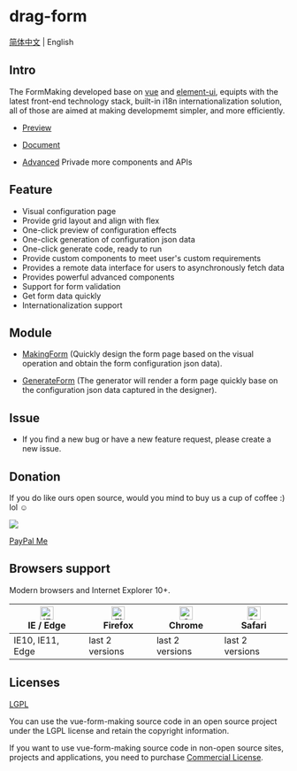 # drag-form

[简体中文](./README.zh-CN.md) | English

## Intro

The FormMaking developed base on [vue](https://github.com/vuejs/vue) and [element-ui](https://github.com/ElemeFE/element), equipts with the latest front-end technology stack, built-in i18n internationalization solution, all of those are aimed at making developmemt simpler, and more efficiently.

- [Preview](http://form.xiaoyaoji.cn/basic-version)

- [Document](http://docs.form.xiaoyaoji.cn)

- [Advanced](http://form.xiaoyaoji.cn) Privade more components and APIs

## Feature

* Visual configuration page
* Provide grid layout and align with flex
* One-click preview of configuration effects
* One-click generation of configuration json data
* One-click generate code, ready to run
* Provide custom components to meet user's custom requirements
* Provides a remote data interface for users to asynchronously fetch data
* Provides powerful advanced components
* Support for form validation
* Get form data quickly
* Internationalization support

## Module

- [MakingForm](http://docs.form.xiaoyaoji.cn/zh/guide/making-form.html) (Quickly design the form page based on the visual operation and obtain the form configuration json data).

- [GenerateForm](http://docs.form.xiaoyaoji.cn/zh/guide/generate-form.html) (The generator will render a form page quickly base on the configuration json data captured in the designer).

## Issue

* If you find a new bug or have a new feature request, please create a new issue.


## Donation  

If you do like ours open source, would you mind to buy us a cup of coffee :) lol ☺

![](http://docs.form.xiaoyaoji.cn/donation.jpeg)

[PayPal Me](https://paypal.me/gavinzhulei)

## Browsers support

Modern browsers and Internet Explorer 10+.

| [<img src="https://raw.githubusercontent.com/alrra/browser-logos/master/src/edge/edge_48x48.png" alt="IE / Edge" width="24px" height="24px" />](https://godban.github.io/browsers-support-badges/)</br>IE / Edge | [<img src="https://raw.githubusercontent.com/alrra/browser-logos/master/src/firefox/firefox_48x48.png" alt="Firefox" width="24px" height="24px" />](https://godban.github.io/browsers-support-badges/)</br>Firefox | [<img src="https://raw.githubusercontent.com/alrra/browser-logos/master/src/chrome/chrome_48x48.png" alt="Chrome" width="24px" height="24px" />](https://godban.github.io/browsers-support-badges/)</br>Chrome | [<img src="https://raw.githubusercontent.com/alrra/browser-logos/master/src/safari/safari_48x48.png" alt="Safari" width="24px" height="24px" />](https://godban.github.io/browsers-support-badges/)</br>Safari |
| --------- | --------- | --------- | --------- |
| IE10, IE11, Edge| last 2 versions| last 2 versions| last 2 versions

## Licenses

[LGPL](https://opensource.org/licenses/LGPL-3.0)

You can use the vue-form-making source code in an open source project under the LGPL license and retain the copyright information.

If you want to use vue-form-making source code in non-open source sites, projects and applications, you need to purchase [Commercial License](http://form.xiaoyaoji.cn/pricing).
